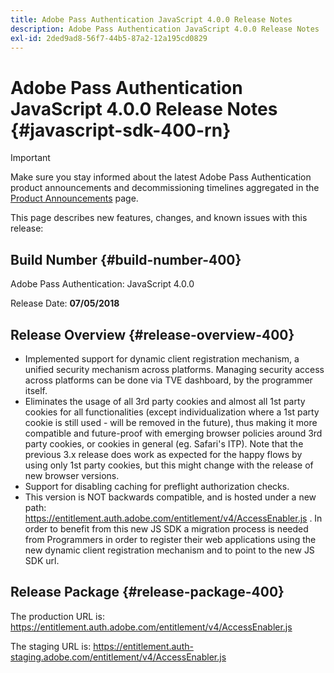 ```yaml
---
title: Adobe Pass Authentication JavaScript 4.0.0 Release Notes
description: Adobe Pass Authentication JavaScript 4.0.0 Release Notes
exl-id: 2ded9ad8-56f7-44b5-87a2-12a195cd0829
---
```

# Adobe Pass Authentication JavaScript 4.0.0 Release Notes {#javascript-sdk-400-rn}

>[!IMPORTANT]
>
> Make sure you stay informed about the latest Adobe Pass Authentication product announcements and decommissioning timelines aggregated in the [Product Announcements](/help/authentication/product-announcements.md) page.

This page describes new features, changes, and known issues with this release:

## Build Number {#build-number-400}

Adobe Pass Authentication: JavaScript 4.0.0

Release Date: **07/05/2018**

## Release Overview {#release-overview-400}

* Implemented support for dynamic client registration mechanism, a unified security mechanism across platforms. Managing security access across platforms can be done via TVE dashboard, by the programmer itself.
* Eliminates the usage of all 3rd party cookies and almost all 1st party cookies for all functionalities (except individualization where a 1st party cookie is still used - will be removed in the future), thus making it more compatible and future-proof with emerging browser policies around 3rd party cookies, or cookies in general (eg. Safari's ITP). Note that the previous 3.x release does work as expected for the happy flows by using only 1st party cookies, but this might change with the release of new browser versions.
* Support for disabling caching for preflight authorization checks.
* This version is NOT backwards compatible, and is hosted under a new path: https://entitlement.auth.adobe.com/entitlement/v4/AccessEnabler.js . In order to benefit from this new JS SDK a migration process is needed from Programmers in order to register their web applications using the new dynamic client registration mechanism and to point to the new JS SDK url.

## Release Package {#release-package-400}

The production URL is: https://entitlement.auth.adobe.com/entitlement/v4/AccessEnabler.js

The staging URL is: https://entitlement.auth-staging.adobe.com/entitlement/v4/AccessEnabler.js

